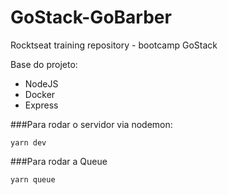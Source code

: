 # GoStack-GoBarber
Rocktseat training repository - bootcamp GoStack 

Base do projeto:
- NodeJS
- Docker
- Express

###Para rodar o servidor via nodemon:
```
yarn dev
``` 

###Para rodar a Queue
```
yarn queue
```
